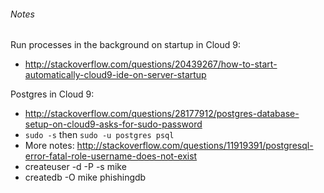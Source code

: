 ###### Notes

Run processes in the background on startup in Cloud 9:
 - http://stackoverflow.com/questions/20439267/how-to-start-automatically-cloud9-ide-on-server-startup
 
Postgres in Cloud 9:
 - http://stackoverflow.com/questions/28177912/postgres-database-setup-on-cloud9-asks-for-sudo-password 
 - `sudo -s` then `sudo -u postgres psql`
 - More notes: http://stackoverflow.com/questions/11919391/postgresql-error-fatal-role-username-does-not-exist
 - createuser -d -P -s mike
 - createdb -O mike phishingdb
